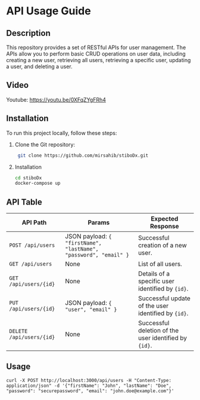 # API Usage Guide

## Description

This repository provides a set of RESTful APIs for user management. The APIs allow you to perform basic CRUD operations on user data, including creating a new user, retrieving all users, retrieving a specific user, updating a user, and deleting a user.

## Video

Youtube: https://youtu.be/0XFqZYgFRh4

## Installation

To run this project locally, follow these steps:

1. Clone the Git repository:

    ```bash
     git clone https://github.com/mirsahib/stiboDx.git

    ```

2. Installation
    ```bash
    cd stiboDx
    docker-compose up
    ```

## API Table

| API Path                 | Params                                                           | Expected Response                                     |
| ------------------------ | ---------------------------------------------------------------- | ----------------------------------------------------- |
| `POST /api/users`        | JSON payload: `{ "firstName", "lastName", "password", "email" }` | Successful creation of a new user.                    |
| `GET /api/users`         | None                                                             | List of all users.                                    |
| `GET /api/users/{id}`    | None                                                             | Details of a specific user identified by `{id}`.      |
| `PUT /api/users/{id}`    | JSON payload: `{ "user", "email" }`                              | Successful update of the user identified by `{id}`.   |
| `DELETE /api/users/{id}` | None                                                             | Successful deletion of the user identified by `{id}`. |

## Usage

```
curl -X POST http://localhost:3000/api/users -H "Content-Type: application/json" -d '{"firstName": "John", "lastName": "Doe", "password": "securepassword", "email": "john.doe@example.com"}'

```
